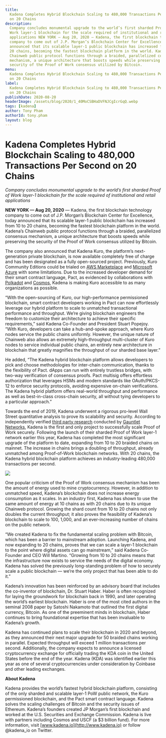 ```yaml
---
title:
  Kadena Completes Hybrid Blockchain Scaling to 480,000 Transactions Per Second
  on 20 Chains
description:
  Company concludes monumental upgrade to the world’s first sharded Proof of
  Work layer-1 blockchain for the scale required of institutional and retail
  applications NEW YORK — Aug 20, 2020 — Kadena, the first blockchain technology
  company to come out of J.P. Morgan’s Blockchain Center for Excellence, today
  announced that its scalable layer-1 public blockchain has increased from 10 to
  20 chains, becoming the fastest blockchain platform in the world. Kadena’s
  Chainweb public protocol functions through a braided, parallelized consensus
  mechanism, a unique architecture that boosts speeds while preserving the
  security of the Proof of Work consensus utilized by Bitcoin.
menu:
  Kadena Completes Hybrid Blockchain Scaling to 480,000 Transactions Per Second
  on 20 Chains
label:
  Kadena Completes Hybrid Blockchain Scaling to 480,000 Transactions Per Second
  on 20 Chains
publishDate: 2020-08-20
headerImage: /assets/blog/2020/1_40MoCSBHaDVFNJCgIcrGqQ.webp
tags: [kadena]
author: Tony Pham
authorId: tony.pham
layout: blog
---
```


# Kadena Completes Hybrid Blockchain Scaling to 480,000 Transactions Per Second on 20 Chains

_Company concludes monumental upgrade to the world’s first sharded Proof of Work
layer-1 blockchain for the scale required of institutional and retail
applications_

**NEW YORK — Aug 20, 2020** — Kadena, the first blockchain technology company to
come out of J.P. Morgan’s Blockchain Center for Excellence, today announced that
its scalable layer-1 public blockchain has increased from 10 to 20 chains,
becoming the fastest blockchain platform in the world. Kadena’s Chainweb public
protocol functions through a braided, parallelized consensus mechanism, a unique
architecture that boosts speeds while preserving the security of the Proof of
Work consensus utilized by Bitcoin.

The company also announced that Kadena Kuro, the platform’s next-generation
private blockchain, is now available completely free of charge and has been
designated as a fully open-sourced project. Previously, Kuro Community Editions
could be trialed on
[AWS Marketplace](https://aws.amazon.com/marketplace/pp/Kadena-LLC-Kadena-Blockchain-for-Enterprise-Commun/B07MKMKP4F)
and
[Microsoft Azure](https://azuremarketplace.microsoft.com/en-us/marketplace/apps/kadenallc.scalablebft)
with some limitations. Due to the increased developer demand for their smart
contract language, Pact, as evidenced by collaborations with
[Polkadot](https://polkadot.network) and [Cosmos](https://cosmos.network),
Kadena is making Kuro accessible to as many organizations as possible.

“With the open-sourcing of Kuro, our high-performance permissioned blockchain,
smart contract developers working in Pact can now effortlessly leverage our
hybrid platform to scale to unmatched transactional performance and throughput.
We’re giving blockchain engineers the freedom to customize their architecture to
achieve their specific requirements,” said Kadena Co-Founder and President
Stuart Popejoy. “With Kuro, developers can take a hub-and-spoke approach, where
Kuro nodes service the public chains uniformly. However, the unique nature of
Chainweb also allows an extremely high-throughput multi-cluster of Kuro nodes to
service individual public chains, an entirely new architecture in blockchain
that greatly magnifies the throughput of our sharded base layer.”

He added, “The Kadena hybrid blockchain platform allows developers to pick and
choose methodologies for inter-chain communication, thanks to the flexibility of
Pact. dApps can run with entirely trustless bridges, with two-way verification
of consensus proofs. Pact multisig offers effortless authorization that
leverages HSMs and modern standards like OAuth/PKCS-12 to enforce security
protocols, avoiding expensive on-chain verifications. The Kadena hybrid platform
offers real-world throughput and performance as well as best-in-class
cross-chain security, all without tying developers to a particular approach.”

Towards the end of 2019, Kadena underwent a rigorous pro-level Wall Street
quantitative analysis to prove its scalability and security. According to
independently verified
[third party research](https://medium.com/gauntlet-networks/analysis-of-kadenas-public-blockchain-protocol-31c66347e32e)
conducted by [Gauntlet Networks](https://gauntlet.network), Kadena is the first
and only project to successfully scale Proof of Work securely. Following the
launch of their sharded Proof of Work layer-1 network earlier this year, Kadena
has completed the most significant upgrade of the platform to date, expanding
from 10 to 20 braided chains on mainnet. The increase in chains brings a
doubling of throughput, already unmatched among Proof-of-Work blockchain
networks. With 20 chains, the Kadena hybrid blockchain platform achieves an
industry-leading 480,000 transactions per second.

![](/assets/blog/2020/1_p6WZuf2vAj5qzBUbg0fiWA.webp)

One popular criticism of the Proof of Work consensus mechanism has been the
amount of energy used to mine cryptocurrency. However, in addition to unmatched
speed, Kadena’s blockchain does not increase energy consumption as it scales. In
an industry first, Kadena has shown to use the same amount of energy at 10
chains as with 20 chains due to its unique Chainweb protocol. Growing the shard
count from 10 to 20 chains not only doubles the current throughput; it also
proves the feasibility of Kadena’s blockchain to scale to 100, 1,000, and an
ever-increasing number of chains on the public network.

“We created Kadena to fix the fundamental scaling problem with Bitcoin, which
has been a barrier to mainstream adoption. Launching Kadena, and now expanding
to 20 chains, proves that we can scale a layer-1 blockchain to the point where
digital assets can go mainstream,” said Kadena Co-Founder and CEO Will Martino.
“Growing from 10 to 20 chains means that the infrastructure now exists to
service the needs of the digital economy. Kadena has solved the previously
long-standing problem of how to securely scale a public blockchain — we’re the
only project that has been able to do it.”

Kadena’s innovation has been reinforced by an advisory board that includes the
co-inventor of blockchain, Dr. Stuart Haber. Haber is often recognized for
laying the groundwork for blockchain back in 1990, and later operating the
world’s earliest blockchain. Haber is one of the most cited authors in the
seminal 2008 paper by Satoshi Nakamoto that outlined the first digital currency,
Bitcoin. As one of the preeminent minds in blockchain, Haber continues to bring
foundational expertise that has been invaluable to Kadena’s growth.

Kadena has continued plans to scale their blockchain in 2020 and beyond, as they
announced their next major upgrade for 50 braided chains working in parallel.
Expected throughput will exceed 1 million transactions per second. Additionally,
the company expects to announce a licensed cryptocurrency exchange for
officially trading the KDA coin in the United States before the end of the year.
Kadena (KDA) was identified earlier this year as one of several cryptocurrencies
under consideration by Coinbase and other leading exchanges.

**About Kadena**

Kadena provides the world’s fastest hybrid blockchain platform, consisting of
the only sharded and scalable layer-1 PoW public network, the Kuro permissioned
blockchain, and the Pact smart contract language. Kadena solves the scaling
challenges of Bitcoin and the security issues of Ethereum. Kadena’s founders
created JP Morgan’s first blockchain and worked at the U.S. Securities and
Exchange Commission. Kadena is live with partners including Cosmos and USCF (a
$3 billion fund). For more information, visit
[www.kadena.io](http://www.kadena.io) or follow @kadena_io on Twitter.
